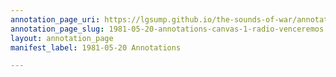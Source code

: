```yaml
---
annotation_page_uri: https://lgsump.github.io/the-sounds-of-war/annotations/1981-05-20-annotations-canvas-1-radio-venceremos.json
annotation_page_slug: 1981-05-20-annotations-canvas-1-radio-venceremos
layout: annotation_page
manifest_label: 1981-05-20 Annotations

---
```

